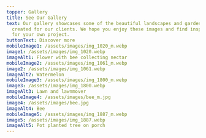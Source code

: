 ```yaml
---
topper: Gallery
title: See Our Gallery
text: Our gallery showcases some of the beautiful landscapes and gardens we have
  created for our clients. We hope you enjoy these images and find inspiration
  for your own project.
buttonText: Discover more
mobileImage1: /assets/images/img_1020_m.webp
image1: /assets/images/img_1020.webp
imageAlt1: Flower with bee collecting nectar
mobileImage2: /assets/images/img_1061_m.webp
image2: /assets/images/img_1061.webp
imageAlt2: Watermelon
mobileImage3: /assets/images/img_1800_m.webp
image3: /assets/images/img_1800.webp
imageAlt3: Lawn and lawnmover
mobileImage4: /assets/images/bee_m.jpg
image4: /assets/images/bee.jpg
imageAlt4: Bee
mobileImage5: /assets/images/img_1887_m.webp
image5: /assets/images/img_1887.webp
imageAlt5: Pot planted tree on porch
---
```

